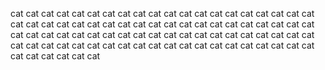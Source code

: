 cat cat cat cat cat cat cat cat cat cat cat cat cat cat cat cat cat cat cat cat cat cat cat cat cat cat cat cat cat cat cat cat cat cat cat cat cat cat cat cat cat cat cat cat cat cat cat cat cat cat cat cat cat cat cat cat cat cat cat cat cat cat cat cat cat cat cat cat cat cat cat cat cat cat cat cat cat cat cat cat cat cat cat cat cat cat 
